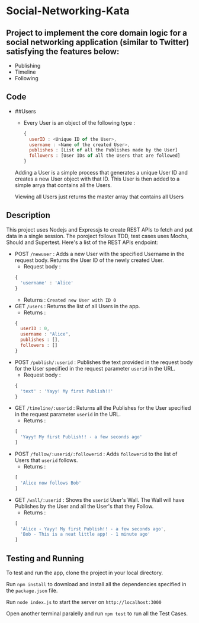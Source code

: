 # Social-Networking-Kata

## Project to implement the core domain logic for a social networking application (similar to Twitter) satisfying the features below:
- Publishing
- Timeline
- Following

## Code

- ##Users
  - Every User is an object of the following type : 
    ```javascript
    {
      userID : <Unique ID of the User>,
      username : <Name of the created User>,
      publishes : [List of all the Publishes made by the User]
      followers : [User IDs of all the Users that are followed]
    }
    ```
  Adding a User is a simple process that generates a unique User ID and creates a new User object with that ID. This User is then added to a simple arrya that contains all the Users.
  
  Viewing all Users just returns the master array that contains all Users

## Description
This project uses Nodejs and Expressjs to create REST APIs to fetch and put data in a single session. The poroject follows TDD, test cases uses Mocha, Should and Supertest. Here's a list of the REST APIs endpoint:

- POST `/newuser` : Adds a new User with the specified Username in the request body. Returns the User ID of the newly created User.
  - Request body : 
  ```javascript
  {
    'username' : 'Alice'
  }
  ```
  - Returns : `Created new User with ID 0`
- GET `/users` : Returns the list of all Users in the app.
  - Returns : 
  ```javascript
  { 
    userID : 0,
    username : "Alice",
    publishes : [],
    followers : []
  }
  ```
- POST `/publish/:userid` : Publishes the text provided in the request body for the User specified in the request parameter `userid` in the URL.
  - Request body : 
  ```javascript
  {
    'text' : 'Yayy! My first Publish!!'
  }
  ```
- GET `/timeline/:userid` : Returns all the Publishes for the User specified in the request parameter `userid` in the URL.
  - Returns : 
  ```javascript
  [
    'Yayy! My first Publish!! - a few seconds ago'
  ]
  ```
- POST `/follow/:userid/:followerid` : Adds `followerid` to the list of Users that `userid` follows.
  - Returns : 
  ```javascript
  [
    'Alice now follows Bob'
  ]
   ```
- GET `/wall/:userid` : Shows the `userid` User's Wall. The Wall will have Publishes by the User and all the User's that they Follow.
  - Returns : 
  ```javascript
  [
    'Alice - Yayy! My first Publish!! - a few seconds ago',
    'Bob - This is a neat little app! - 1 minute ago'
  ]
  ```

## Testing and Running
To test and run the app, clone the project in your local directory.

Run `npm install` to download and install all the dependencies specified in the `package.json` file.

Run `node index.js` to start the server on `http://localhost:3000`

Open another terminal paralelly and run `npm test` to run all the Test Cases.
